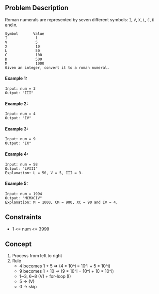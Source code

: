 ## Problem Description

Roman numerals are represented by seven different symbols: `I`, `V`, `X`, `L`, `C`, `D` and `M`.

```plaintext
Symbol       Value
I             1
V             5
X             10
L             50
C             100
D             500
M             1000
Given an integer, convert it to a roman numeral.
```

#### Example 1:
```plaintext
Input: num = 3
Output: "III"
```
#### Example 2:
```plaintext
Input: num = 4
Output: "IV"
```
#### Example 3:
```plaintext
Input: num = 9
Output: "IX"
```
#### Example 4:
```plaintext
Input: num = 58
Output: "LVIII"
Explanation: L = 50, V = 5, III = 3.
```
#### Example 5:
```plaintext
Input: num = 1994
Output: "MCMXCIV"
Explanation: M = 1000, CM = 900, XC = 90 and IV = 4.
```

## Constraints
- 1 <= num <= 3999

## Concept
1. Process from left to right
2. Rule
   - 4 becomes 1 + 5 => (4 * 10^i = 10^i + 5 * 10^i) 
   - 9 becomes 1 + 10 => (9 * 10^i = 10^i + 10 * 10^i)
   - 1~3, 6~8 (V) + for-loop (I)
   - 5 -> (V)
   - 0 -> skip
